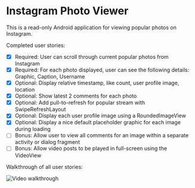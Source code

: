 # Instagram Photo Viewer

This is a read-only Android application for viewing popular photos on Instagram.

Completed user stories:

 * [x] Required: User can scroll through current popular photos from Instagram
 * [x] Required: For each photo displayed, user can see the following details: Graphic, Caption, Username
 * [x] Optional: Display relative timestamp, like count, user profile image, location
 * [x] Optional: Show latest 2 comments for each photo
 * [x] Optional: Add pull-to-refresh for popular stream with SwipeRefreshLayout
 * [x] Optional: Display each user profile image using a RoundedImageView
 * [x] Optional: Display a nice default placeholder graphic for each image during loading
 * [ ] Bonus: Allow user to view all comments for an image within a separate activity or dialog fragment
 * [ ] Bonus: Allow video posts to be played in full-screen using the VideoView

Walkthrough of all user stories:

![Video walkthrough](http://i.imgur.com/jhbrCFS.gif)
